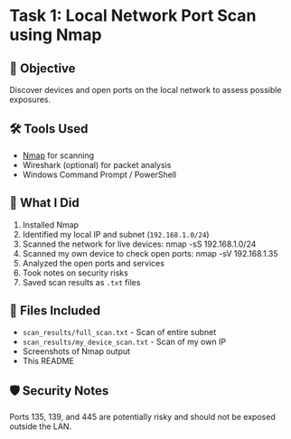 # Task 1: Local Network Port Scan using Nmap

## 🧠 Objective
Discover devices and open ports on the local network to assess possible exposures.

## 🛠 Tools Used
- [Nmap](https://nmap.org/) for scanning
- Wireshark (optional) for packet analysis
- Windows Command Prompt / PowerShell

## 📝 What I Did
1. Installed Nmap
2. Identified my local IP and subnet (`192.168.1.0/24`)
3. Scanned the network for live devices: nmap -sS 192.168.1.0/24
4. Scanned my own device to check open ports: nmap -sV 192.168.1.35
5. Analyzed the open ports and services
6. Took notes on security risks
7. Saved scan results as `.txt` files

## 📎 Files Included
- `scan_results/full_scan.txt` - Scan of entire subnet
- `scan_results/my_device_scan.txt` - Scan of my own IP
- Screenshots of Nmap output
- This README

## 🛡️ Security Notes
Ports 135, 139, and 445 are potentially risky and should not be exposed outside the LAN.



